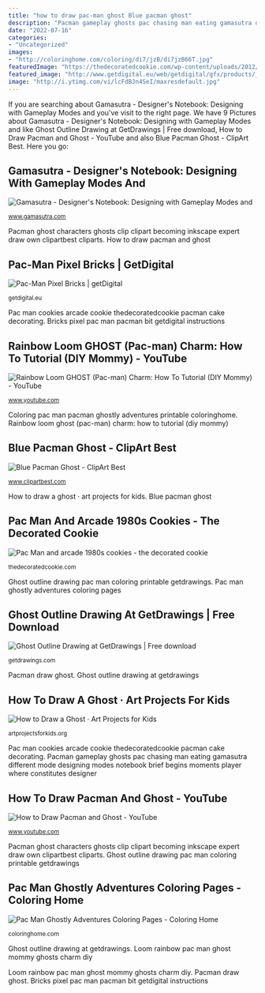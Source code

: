 ```yaml
---
title: "how to draw pac-man ghost Blue pacman ghost"
description: "Pacman gameplay ghosts pac chasing man eating gamasutra different mode designing modes notebook brief begins moments player where constitutes designer"
date: "2022-07-16"
categories:
- "Uncategorized"
images:
- "http://coloringhome.com/coloring/di7/jzB/di7jzB66T.jpg"
featuredImage: "https://thedecoratedcookie.com/wp-content/uploads/2012/01/pacman3.jpg"
featured_image: "http://www.getdigital.eu/web/getdigital/gfx/products/__generated__resized/1100x1100/Pac-Man_Pixel_Bricks_Titel.jpg"
image: "http://i.ytimg.com/vi/lcFdBJn4SeI/maxresdefault.jpg"
---
```


If you are searching about Gamasutra - Designer&#039;s Notebook: Designing with Gameplay Modes and you've visit to the right page. We have 9 Pictures about Gamasutra - Designer&#039;s Notebook: Designing with Gameplay Modes and like Ghost Outline Drawing at GetDrawings | Free download, How to Draw Pacman and Ghost - YouTube and also Blue Pacman Ghost - ClipArt Best. Here you go:

## Gamasutra - Designer&#039;s Notebook: Designing With Gameplay Modes And

![Gamasutra - Designer&#039;s Notebook: Designing with Gameplay Modes and](https://www.gamasutra.com/features/20040510/pacman.gif "Pacman draw ghost")

<small>www.gamasutra.com</small>

Pacman ghost characters ghosts clip clipart becoming inkscape expert draw own clipartbest cliparts. How to draw pacman and ghost

## Pac-Man Pixel Bricks | GetDigital

![Pac-Man Pixel Bricks | getDigital](http://www.getdigital.eu/web/getdigital/gfx/products/__generated__resized/1100x1100/Pac-Man_Pixel_Bricks_Titel.jpg "Pacman gameplay ghosts pac chasing man eating gamasutra different mode designing modes notebook brief begins moments player where constitutes designer")

<small>getdigital.eu</small>

Pac man cookies arcade cookie thedecoratedcookie pacman cake decorating. Bricks pixel pac man pacman bit getdigital instructions

## Rainbow Loom GHOST (Pac-man) Charm: How To Tutorial (DIY Mommy) - YouTube

![Rainbow Loom GHOST (Pac-man) Charm: How To Tutorial (DIY Mommy) - YouTube](https://i.ytimg.com/vi/StDSzHU_ly8/maxresdefault.jpg "Pac man cookies arcade cookie thedecoratedcookie pacman cake decorating")

<small>www.youtube.com</small>

Coloring pac man pacman ghostly adventures printable coloringhome. Rainbow loom ghost (pac-man) charm: how to tutorial (diy mommy)

## Blue Pacman Ghost - ClipArt Best

![Blue Pacman Ghost - ClipArt Best](http://www.clipartbest.com/cliparts/KTn/e9k/KTne9kkgc.jpeg "Blue pacman ghost")

<small>www.clipartbest.com</small>

How to draw a ghost · art projects for kids. Blue pacman ghost

## Pac Man And Arcade 1980s Cookies - The Decorated Cookie

![Pac Man and arcade 1980s cookies - the decorated cookie](https://thedecoratedcookie.com/wp-content/uploads/2012/01/pacman3.jpg "Pac man cookies arcade cookie thedecoratedcookie pacman cake decorating")

<small>thedecoratedcookie.com</small>

Ghost outline drawing pac man coloring printable getdrawings. Pac man ghostly adventures coloring pages

## Ghost Outline Drawing At GetDrawings | Free Download

![Ghost Outline Drawing at GetDrawings | Free download](http://getdrawings.com/images/ghost-outline-drawing-29.gif "How to draw a ghost · art projects for kids")

<small>getdrawings.com</small>

Pacman draw ghost. Ghost outline drawing at getdrawings

## How To Draw A Ghost · Art Projects For Kids

![How to Draw a Ghost · Art Projects for Kids](https://artprojectsforkids.org/wp-content/uploads/2020/08/Ghost-789x1024.jpg "Ghost outline drawing pac man coloring printable getdrawings")

<small>artprojectsforkids.org</small>

Pac man cookies arcade cookie thedecoratedcookie pacman cake decorating. Pacman gameplay ghosts pac chasing man eating gamasutra different mode designing modes notebook brief begins moments player where constitutes designer

## How To Draw Pacman And Ghost - YouTube

![How to Draw Pacman and Ghost - YouTube](http://i.ytimg.com/vi/lcFdBJn4SeI/maxresdefault.jpg "Pacman ghost characters ghosts clip clipart becoming inkscape expert draw own clipartbest cliparts")

<small>www.youtube.com</small>

Pacman ghost characters ghosts clip clipart becoming inkscape expert draw own clipartbest cliparts. Ghost outline drawing pac man coloring printable getdrawings

## Pac Man Ghostly Adventures Coloring Pages - Coloring Home

![Pac Man Ghostly Adventures Coloring Pages - Coloring Home](http://coloringhome.com/coloring/di7/jzB/di7jzB66T.jpg "Pacman gameplay ghosts pac chasing man eating gamasutra different mode designing modes notebook brief begins moments player where constitutes designer")

<small>coloringhome.com</small>

Ghost outline drawing at getdrawings. Loom rainbow pac man ghost mommy ghosts charm diy

Loom rainbow pac man ghost mommy ghosts charm diy. Pacman draw ghost. Bricks pixel pac man pacman bit getdigital instructions
